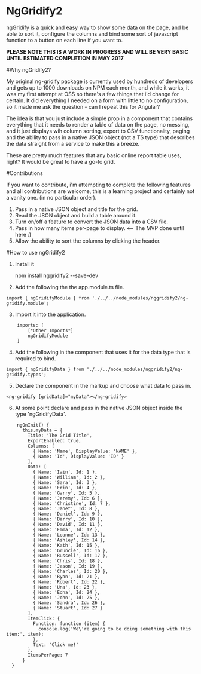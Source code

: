 # NgGridify2

ngGridify is a quick and easy way to show some data on the page, and be able to sort it, configure the columns and bind some sort of javascript function to a button on each line if you want to.

**PLEASE NOTE THIS IS A WORK IN PROGRESS AND WILL BE VERY BASIC UNTIL ESTIMATED COMPLETION IN MAY 2017**

#Why ngGridify2?

My original ng-gridify package is currently used by hundreds of developers and gets up to 1000 downloads on NPM each month, and while it works, it was my first attempt at OSS so there's a few things that i'd change for certain. It did everything I needed on a form with little to no configuration, so it made me ask the question - can I repeat this for Angular?

The idea is that you just include a simple prop in a component that contains everything that it needs to render a table of data on the page, no messing, and it just displays wih column sorting, export to CSV functionality, paging and the ability to pass in a native JSON object (not a TS type) that describes the data straight from a service to make this a breeze.

These are pretty much features that any basic online report table uses, right? It would be great to have a go-to grid.

#Contributions

If you want to contribute, i'm attempting to complete the following features and all contributions are welcome, this is a learning project and certainly not a vanity one. (in no particular order).

1.  Pass in a native JSON object and title for the grid.
2.  Read the JSON object and build a table around it. 
3.  Turn on/off a feature to convert the JSON data into a CSV file. 
4.  Pass in how many items per-page to display. <-- The MVP done until here :)
5.  Allow the ability to sort the columns by clicking the header.


#How to use ngGridify2

1.  Install it

    npm install nggridify2 --save-dev

2.  Add the following the the app.module.ts file.

```
import { ngGridifyModule } from './../../node_modules/nggridify2/ng-gridify.module';
```

3.  Import it into the application.

```
    imports: [
        [*Other Imports*]
        ngGridifyModule
    ]
```   

4.  Add the following in the component that uses it for the data type that is required to bind.

```
import { ngGridifyData } from './../../node_modules/nggridify2/ng-gridify.types';
```

5.  Declare the component in the markup and choose what data to pass in.

```
<ng-gridify [gridData]="myData"></ng-gridify>
```

6.  At some point declare and pass in the native JSON object inside the type 'ngGridifyData'.

```
    ngOnInit() { 
      this.myData = { 
        Title: 'The Grid Title', 
        ExportEnabled: true,
        Columns: [
          { Name: 'Name', DisplayValue: 'NAME' },
          { Name: 'Id', DisplayValue: 'ID' }
        ],
        Data: [
          { Name: 'Iain', Id: 1 },
          { Name: 'William', Id: 2 },
          { Name: 'Sara', Id: 3 },
          { Name: 'Erin', Id: 4 },
          { Name: 'Garry', Id: 5 },
          { Name: 'Jeremy', Id: 6 },
          { Name: 'Christine', Id: 7 },
          { Name: 'Janet', Id: 8 },       
          { Name: 'Daniel', Id: 9 },       
          { Name: 'Barry', Id: 10 },       
          { Name: 'David', Id: 11 },
          { Name: 'Emma', Id: 12 },
          { Name: 'Leanne', Id: 13 },
          { Name: 'Ashley', Id: 14 },
          { Name: 'Kath', Id: 15 },
          { Name: 'Gruncle', Id: 16 },
          { Name: 'Russell', Id: 17 },
          { Name: 'Chris', Id: 18 },       
          { Name: 'Jason', Id: 19 },       
          { Name: 'Charles', Id: 20 },       
          { Name: 'Ryan', Id: 21 },
          { Name: 'Robert', Id: 22 },
          { Name: 'Una', Id: 23 },
          { Name: 'Edna', Id: 24 },
          { Name: 'John', Id: 25 },    
          { Name: 'Sandra', Id: 26 },       
          { Name: 'Stuart', Id: 27 }       
        ], 
        ItemClick: {
          Function: function (item) { 
            console.log('We\'re going to be doing something with this item:', item); 
          },
          Text: 'Click me!'
        },
        ItemsPerPage: 7
      } 
  }
  ```

